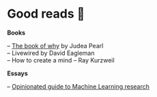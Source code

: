 # Good reads 📖

**Books**

– [The book of why](https://www.goodreads.com/book/show/36204378-the-book-of-why?from_search=true&from_srp=true&qid=PjvAYUKMRB&rank=1) by Judea Pearl  
– Livewired by David Eagleman  
– How to create a mind – Ray Kurzweil

**Essays**

– [Opinionated guide to Machine Learning research](http://joschu.net/blog/opinionated-guide-ml-research.html)

